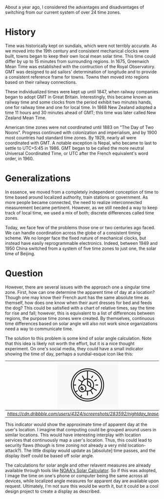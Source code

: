 ---
---

About a year ago, I considered the advantages and disadvantages of switching from our current system of over 24 time zones.

# History
Time was historically kept on sundials, which were not terribly accurate. As we moved into the 19th century and consistent mechanical clocks were built, towns began to keep their own local mean solar time. This time could differ by up to 15 minutes from surrounding regions. In 1675, Greenwich Mean Time was established with the contruction of the Royal Observatory. GMT was designed to aid sailors' determination of longitude and to provide a consistent reference frame for towns. Towns then moved into regions based on their railway connections.

These individualized times were kept up until 1847, when railway companies began to adopt GMT in Great Britain. Interestingly, this became known as railway time and some clocks from the period exhibit two minutes hands, one for railway time and one for local time. In 1868 New Zealand adopted a time 11 hours and 30 minutes ahead of GMT; this time was later called New Zealand Mean Time.

American time zones were not coordinated until 1883 on "The Day of Two Noons". Progress continued with colonization and imperialism, and by 1900 most countries had standard time zones. By 1929, nearly all were coordinated with GMT. A notable exception is Nepal, who became to last to settle to UTC+5:45 in 1986. GMT began to be called the more neutral Universal Coordinated Time, or UTC after the French equivalent's word order, in 1960.

# Generalizations
In essence, we moved from a completely independent conception of time to time based around localized authority, train stations or government. As more people became connected, the need to realize interconnected measurement became pertinent.
However, as we still needed a way to keep track of local time, we used a mix of
both; discrete differences called time zones.

Today, we face few of the problems those one or two centuries ago faced. We
can handle coordination across the globe of a consistent timing scheme. We no
longer face the fixed nature of mechanical clocks, but instead have easily
reprogrammable electronics. Indeed, between 1949 and 1950 China switched from a system
of five time zones to just one, the solar time of Beijing.

# Question
However, there are several issues with the approach one a singular time zone. First, how can one determine
the apparent time of day at a location? Though one may know their French aunt
has the same absolute time as themself, how does one know when their aunt dresses
for bed and feeds the dog? This could be satisfied with a chart of relative times,
say the time for rise and fall; however, this is equivalent to a list of differences
between regions, the purpose time zones were created. By themselves, continuous time differences
based on solar angle will also not work since organizations need a way to communicate
time.

The solution to this problem is some kind of solar angle calculation. Note that this idea
is likely not worth the effort, but it is a nice thought experiment. On one's
social media, they could have a small indicator showing the time of day, perhaps
a sundial-esque icon like this:

| ![Sundial Icon](/assets/img/nightday_teaser.jpg "Sundial") |
| :--: |
| *https://cdn.dribbble.com/users/4324/screenshots/283592/nightday_teaser.jpg* |

This indicator would show the approximate time of apparent day at the user's location. I imagine that computing could be grouped around users in similar locations. This would have interesting interplay with location services that continuously map a user's location. Thus, this could lead to security flaws (though is time zoning not already a very mild location-attack?). The little display would update as [absolute] time passes, and the display itself could be based off solar angle.

The calculations for solar angle and other relavent measures are already available
through tools like [NOAA's Solar Calculator](https://www.esrl.noaa.gov/gmd/grad/solcalc/ "NOAA Solar Calculator").
So if this was adopted, I image the time on one's phone or computer being the same across all devices,
while localized angle measures for apparent day are available upon request. Ultimately, I'm not sure this
would be worth it, but it could be a cool design project to create a display as described.
